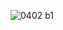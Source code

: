 ![0402 b1](https://github.com/Jason89967/EC2024/assets/162284478/0575835f-2820-4c71-ba1d-d74d4c406183)
